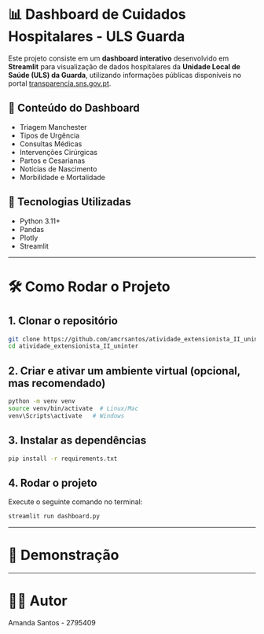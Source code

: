 # 📊 Dashboard de Cuidados Hospitalares - ULS Guarda

Este projeto consiste em um **dashboard interativo** desenvolvido em **Streamlit** para visualização de dados hospitalares da **Unidade Local de Saúde (ULS) da Guarda**, utilizando informações públicas disponíveis no portal [transparencia.sns.gov.pt](https://transparencia.sns.gov.pt/).

## 📂 Conteúdo do Dashboard

- Triagem Manchester
- Tipos de Urgência
- Consultas Médicas
- Intervenções Cirúrgicas
- Partos e Cesarianas
- Notícias de Nascimento
- Morbilidade e Mortalidade

## 🚀 Tecnologias Utilizadas

- Python 3.11+
- Pandas
- Plotly
- Streamlit

---

# 🛠️ Como Rodar o Projeto

## 1. Clonar o repositório

```bash
git clone https://github.com/amcrsantos/atividade_extensionista_II_uninter.git
cd atividade_extensionista_II_uninter
```

## 2. Criar e ativar um ambiente virtual (opcional, mas recomendado)

```bash
python -m venv venv
source venv/bin/activate  # Linux/Mac
venv\Scripts\activate   # Windows
```

## 3. Instalar as dependências

```bash
pip install -r requirements.txt
```

## 4. Rodar o projeto

Execute o seguinte comando no terminal:

```bash
streamlit run dashboard.py
```

---

# 📸 Demonstração


---

# 👨‍💻 Autor

Amanda Santos - 2795409